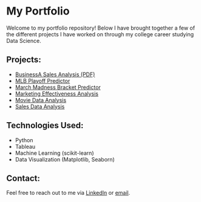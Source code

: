 # My Portfolio

Welcome to my portfolio repository! Below I have brought together a few of the different projects I have worked on through my college career studying Data Science.

## Projects:
- [BusinessA Sales Analysis (PDF)](BusinessA%20Sales%20Analysis/DAT301Project2.pdf)
- [MLB Playoff Predictor](MLB%20Playoff%20Predictor/MLB_Playoff_Predictor_.ipynb.pdf
)
- [March Madness Bracket Predictor](March%20Madness%20Bracket%20Predictor/March_Madness_2025_Final_Version.ipynb)
- [Marketing Effectiveness Analysis](Marketing%20Effectiveness%20Analysis/Bank_Marketing_Effectiveness_Analysis_final%20(1).ipynb%20-%20Colab.pdf)
- [Movie Data Analysis](Movie%20Data%20Analysis/Lab2.pdf)
- [Sales Data Analysis](Sales%20Data%20Analysis/Project1.pdf)

## Technologies Used:
- Python
- Tableau
- Machine Learning (scikit-learn)
- Data Visualization (Matplotlib, Seaborn)

## Contact:
Feel free to reach out to me via [LinkedIn]([https://www.linkedin.com/in/yourprofile](https://www.linkedin.com/in/kyle-tadokoro-96829730b/)) or [email](kktadokoro@gmail.com).
